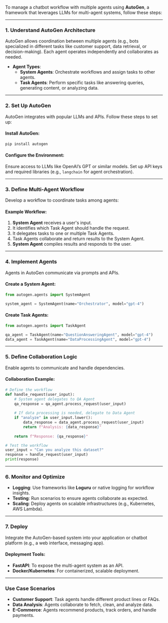 To manage a chatbot workflow with multiple agents using **AutoGen**, a framework that leverages LLMs for multi-agent systems, follow these steps:

---

### 1. **Understand AutoGen Architecture**
AutoGen allows coordination between multiple agents (e.g., bots specialized in different tasks like customer support, data retrieval, or decision-making). Each agent operates independently and collaborates as needed.

- **Agent Types**:
  - **System Agents**: Orchestrate workflows and assign tasks to other agents.
  - **Task Agents**: Perform specific tasks like answering queries, generating content, or analyzing data.

---

### 2. **Set Up AutoGen**
AutoGen integrates with popular LLMs and APIs. Follow these steps to set up:

#### Install AutoGen:
```bash
pip install autogen
```

#### Configure the Environment:
Ensure access to LLMs like OpenAI’s GPT or similar models. Set up API keys and required libraries (e.g., `langchain` for agent orchestration).

---

### 3. **Define Multi-Agent Workflow**
Develop a workflow to coordinate tasks among agents:

#### Example Workflow:
1. **System Agent** receives a user's input.
2. It identifies which Task Agent should handle the request.
3. It delegates tasks to one or multiple Task Agents.
4. Task Agents collaborate and return results to the System Agent.
5. **System Agent** compiles results and responds to the user.

---

### 4. **Implement Agents**
Agents in AutoGen communicate via prompts and APIs.

#### Create a System Agent:
```python
from autogen.agents import SystemAgent

system_agent = SystemAgent(name="Orchestrator", model="gpt-4")
```

#### Create Task Agents:
```python
from autogen.agents import TaskAgent

qa_agent = TaskAgent(name="QuestionAnsweringAgent", model="gpt-4")
data_agent = TaskAgent(name="DataProcessingAgent", model="gpt-4")
```

---

### 5. **Define Collaboration Logic**
Enable agents to communicate and handle dependencies.

#### Collaboration Example:
```python
# Define the workflow
def handle_request(user_input):
    # System agent delegates to QA Agent
    qa_response = qa_agent.process_request(user_input)
    
    # If data processing is needed, delegate to Data Agent
    if "analyze" in user_input.lower():
        data_response = data_agent.process_request(user_input)
        return f"Analysis: {data_response}"
    
    return f"Response: {qa_response}"

# Test the workflow
user_input = "Can you analyze this dataset?"
response = handle_request(user_input)
print(response)
```

---

### 6. **Monitor and Optimize**
- **Logging**: Use frameworks like **Loguru** or native logging for workflow insights.
- **Testing**: Run scenarios to ensure agents collaborate as expected.
- **Scaling**: Deploy agents on scalable infrastructures (e.g., Kubernetes, AWS Lambda).

---

### 7. **Deploy**
Integrate the AutoGen-based system into your application or chatbot platform (e.g., a web interface, messaging app).

#### Deployment Tools:
- **FastAPI**: To expose the multi-agent system as an API.
- **Docker/Kubernetes**: For containerized, scalable deployment.

---

### Use Case Scenarios
- **Customer Support**: Task agents handle different product lines or FAQs.
- **Data Analysis**: Agents collaborate to fetch, clean, and analyze data.
- **E-Commerce**: Agents recommend products, track orders, and handle payments.
